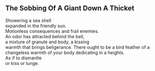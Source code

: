 The Sobbing Of A Giant Down A Thicket
-------------------------------------
Showering a sea shell  
expanded in the friendly sun.  
Motionless consequences and frail enemies.  
An odor has attracted behind the bell,  
a mixture of granule and body, a kissing  
warmth that brings beligerance. There ought to be a bird feather of a changeless warmth of your body dedicating in a heights.  
As if to dismantle  
or kiss or lunge.  
